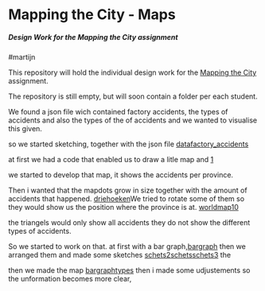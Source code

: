 # Mapping the City - Maps

##### Design Work for the Mapping the City assignment
#martijn

This repository will hold the individual design work for the [Mapping the City](https://github.com/ArtezGDA/Course-Material/blob/master/MappingTheCity.md) assignment.

The repository is still empty, but will soon contain a folder per each student.

We found a json file wich contained factory accidents, the types of accidents and also the types of the of accidents and we wanted to visualise this given.

so we started sketching, together with the json file
[data](data.json)[factory_accidents](province_accidents4.json)


at first we had a code that enabled us to draw a litle map and [1](1.png)

we started to develop that map, it shows the accidents per province.

Then i wanted that the mapdots grow in size together with the amount of accidents that happened.
[driehoeken](driehoeken.png)We tried to rotate some of them so they would show us the position where the province is at. [worldmap10](worldmap10.pdf)

the triangels would only show all accidents they do not show the different types of accidents.

So we started to work on that. at first with a bar graph,[bargraph](bargraph.png) then we arranged them 
and made some sketches
[schets2](schets2.pdf)[schets](schets.pdf)[schets3](schets3.pdf)
the 

then we made the map [bargraphtypes](bargraphtypes.png) then i made some udjustements so the unformation becomes more clear,

 